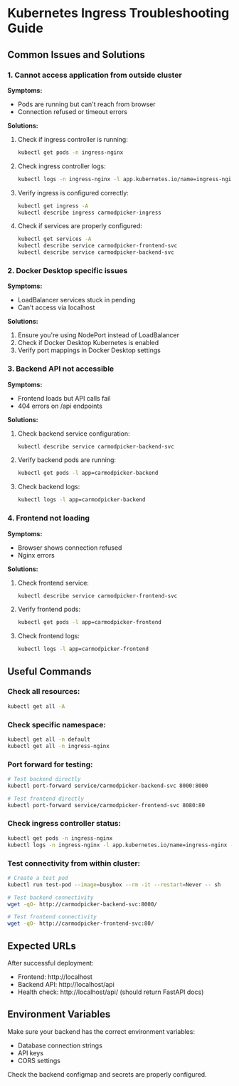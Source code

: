 # Kubernetes Ingress Troubleshooting Guide

## Common Issues and Solutions

### 1. Cannot access application from outside cluster

**Symptoms:**

- Pods are running but can't reach from browser
- Connection refused or timeout errors

**Solutions:**

1. Check if ingress controller is running:

   ```bash
   kubectl get pods -n ingress-nginx
   ```

2. Check ingress controller logs:

   ```bash
   kubectl logs -n ingress-nginx -l app.kubernetes.io/name=ingress-nginx
   ```

3. Verify ingress is configured correctly:

   ```bash
   kubectl get ingress -A
   kubectl describe ingress carmodpicker-ingress
   ```

4. Check if services are properly configured:
   ```bash
   kubectl get services -A
   kubectl describe service carmodpicker-frontend-svc
   kubectl describe service carmodpicker-backend-svc
   ```

### 2. Docker Desktop specific issues

**Symptoms:**

- LoadBalancer services stuck in pending
- Can't access via localhost

**Solutions:**

1. Ensure you're using NodePort instead of LoadBalancer
2. Check if Docker Desktop Kubernetes is enabled
3. Verify port mappings in Docker Desktop settings

### 3. Backend API not accessible

**Symptoms:**

- Frontend loads but API calls fail
- 404 errors on /api endpoints

**Solutions:**

1. Check backend service configuration:

   ```bash
   kubectl describe service carmodpicker-backend-svc
   ```

2. Verify backend pods are running:

   ```bash
   kubectl get pods -l app=carmodpicker-backend
   ```

3. Check backend logs:
   ```bash
   kubectl logs -l app=carmodpicker-backend
   ```

### 4. Frontend not loading

**Symptoms:**

- Browser shows connection refused
- Nginx errors

**Solutions:**

1. Check frontend service:

   ```bash
   kubectl describe service carmodpicker-frontend-svc
   ```

2. Verify frontend pods:

   ```bash
   kubectl get pods -l app=carmodpicker-frontend
   ```

3. Check frontend logs:
   ```bash
   kubectl logs -l app=carmodpicker-frontend
   ```

## Useful Commands

### Check all resources:

```bash
kubectl get all -A
```

### Check specific namespace:

```bash
kubectl get all -n default
kubectl get all -n ingress-nginx
```

### Port forward for testing:

```bash
# Test backend directly
kubectl port-forward service/carmodpicker-backend-svc 8000:8000

# Test frontend directly
kubectl port-forward service/carmodpicker-frontend-svc 8080:80
```

### Check ingress controller status:

```bash
kubectl get pods -n ingress-nginx
kubectl logs -n ingress-nginx -l app.kubernetes.io/name=ingress-nginx -f
```

### Test connectivity from within cluster:

```bash
# Create a test pod
kubectl run test-pod --image=busybox --rm -it --restart=Never -- sh

# Test backend connectivity
wget -qO- http://carmodpicker-backend-svc:8000/

# Test frontend connectivity
wget -qO- http://carmodpicker-frontend-svc:80/
```

## Expected URLs

After successful deployment:

- Frontend: http://localhost
- Backend API: http://localhost/api
- Health check: http://localhost/api/ (should return FastAPI docs)

## Environment Variables

Make sure your backend has the correct environment variables:

- Database connection strings
- API keys
- CORS settings

Check the backend configmap and secrets are properly configured.
